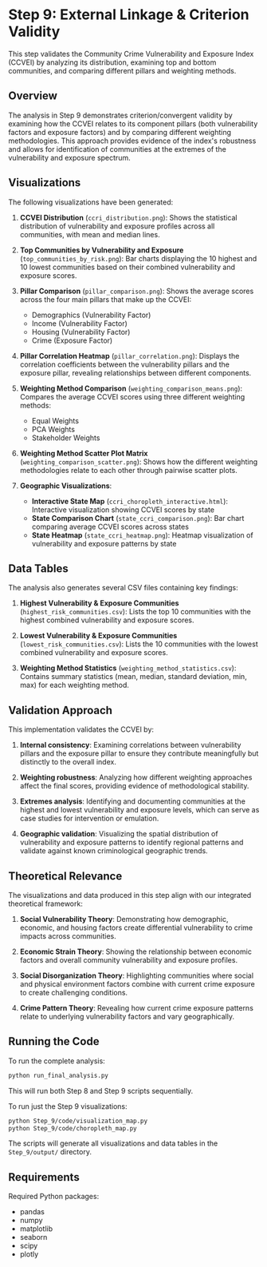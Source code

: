 # Step 9: External Linkage & Criterion Validity

This step validates the Community Crime Vulnerability and Exposure Index (CCVEI) by analyzing its distribution, examining top and bottom communities, and comparing different pillars and weighting methods.

## Overview

The analysis in Step 9 demonstrates criterion/convergent validity by examining how the CCVEI relates to its component pillars (both vulnerability factors and exposure factors) and by comparing different weighting methodologies. This approach provides evidence of the index's robustness and allows for identification of communities at the extremes of the vulnerability and exposure spectrum.

## Visualizations

The following visualizations have been generated:

1. **CCVEI Distribution** (`ccri_distribution.png`): Shows the statistical distribution of vulnerability and exposure profiles across all communities, with mean and median lines.

2. **Top Communities by Vulnerability and Exposure** (`top_communities_by_risk.png`): Bar charts displaying the 10 highest and 10 lowest communities based on their combined vulnerability and exposure scores.

3. **Pillar Comparison** (`pillar_comparison.png`): Shows the average scores across the four main pillars that make up the CCVEI:
   - Demographics (Vulnerability Factor)
   - Income (Vulnerability Factor)
   - Housing (Vulnerability Factor)
   - Crime (Exposure Factor)

4. **Pillar Correlation Heatmap** (`pillar_correlation.png`): Displays the correlation coefficients between the vulnerability pillars and the exposure pillar, revealing relationships between different components.

5. **Weighting Method Comparison** (`weighting_comparison_means.png`): Compares the average CCVEI scores using three different weighting methods:
   - Equal Weights
   - PCA Weights
   - Stakeholder Weights

6. **Weighting Method Scatter Plot Matrix** (`weighting_comparison_scatter.png`): Shows how the different weighting methodologies relate to each other through pairwise scatter plots.

7. **Geographic Visualizations**:
   - **Interactive State Map** (`ccri_choropleth_interactive.html`): Interactive visualization showing CCVEI scores by state
   - **State Comparison Chart** (`state_ccri_comparison.png`): Bar chart comparing average CCVEI scores across states
   - **State Heatmap** (`state_ccri_heatmap.png`): Heatmap visualization of vulnerability and exposure patterns by state

## Data Tables

The analysis also generates several CSV files containing key findings:

1. **Highest Vulnerability & Exposure Communities** (`highest_risk_communities.csv`): Lists the top 10 communities with the highest combined vulnerability and exposure scores.

2. **Lowest Vulnerability & Exposure Communities** (`lowest_risk_communities.csv`): Lists the 10 communities with the lowest combined vulnerability and exposure scores.

3. **Weighting Method Statistics** (`weighting_method_statistics.csv`): Contains summary statistics (mean, median, standard deviation, min, max) for each weighting method.

## Validation Approach

This implementation validates the CCVEI by:

1. **Internal consistency**: Examining correlations between vulnerability pillars and the exposure pillar to ensure they contribute meaningfully but distinctly to the overall index.

2. **Weighting robustness**: Analyzing how different weighting approaches affect the final scores, providing evidence of methodological stability.

3. **Extremes analysis**: Identifying and documenting communities at the highest and lowest vulnerability and exposure levels, which can serve as case studies for intervention or emulation.

4. **Geographic validation**: Visualizing the spatial distribution of vulnerability and exposure patterns to identify regional patterns and validate against known criminological geographic trends.

## Theoretical Relevance

The visualizations and data produced in this step align with our integrated theoretical framework:

1. **Social Vulnerability Theory**: Demonstrating how demographic, economic, and housing factors create differential vulnerability to crime impacts across communities.

2. **Economic Strain Theory**: Showing the relationship between economic factors and overall community vulnerability and exposure profiles.

3. **Social Disorganization Theory**: Highlighting communities where social and physical environment factors combine with current crime exposure to create challenging conditions.

4. **Crime Pattern Theory**: Revealing how current crime exposure patterns relate to underlying vulnerability factors and vary geographically.

## Running the Code

To run the complete analysis:

```bash
python run_final_analysis.py
```

This will run both Step 8 and Step 9 scripts sequentially.

To run just the Step 9 visualizations:

```bash
python Step_9/code/visualization_map.py
python Step_9/code/choropleth_map.py
```

The scripts will generate all visualizations and data tables in the `Step_9/output/` directory.

## Requirements

Required Python packages:
- pandas
- numpy
- matplotlib
- seaborn
- scipy
- plotly 